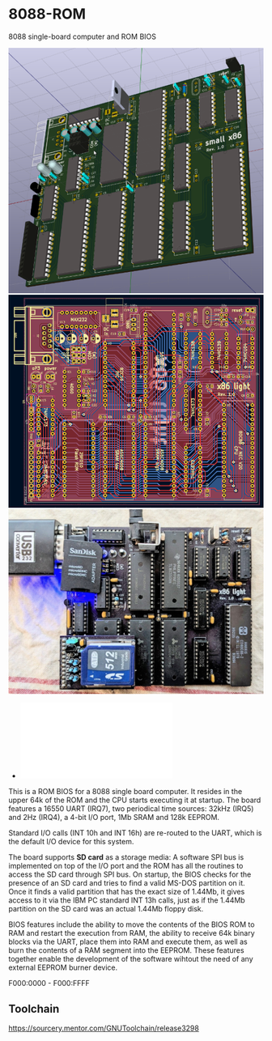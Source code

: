 # 8088-ROM
8088 single-board computer and ROM BIOS

![image small x86](pcb.png)
![pcbd](pcbd.png)
![image board3](board3.jpg)


* ![Schematics](schematics.pdf)


This is a ROM BIOS for a 8088 single board computer. It resides in the upper 64k of the ROM and the CPU starts executing it at startup.
The board features a 16550 UART (IRQ7), two periodical time sources: 32kHz (IRQ5) and 2Hz (IRQ4), a 4-bit I/O port, 1Mb SRAM and 128k EEPROM.

Standard I/O calls (INT 10h and INT 16h) are re-routed to the UART, which is the default I/O device for this system.

The board supports **SD card** as a storage media:
A software SPI bus is implemented on top of the I/O port and the ROM has all the routines to access the SD card through SPI bus. On startup, the BIOS checks for the presence of an SD card and tries to find a valid MS-DOS partition on it. Once it finds a valid partition that has the exact size of 1.44Mb, it gives access to it via the IBM PC standard INT 13h calls, just as if the 1.44Mb partition on the SD card was an actual 1.44Mb floppy disk.

BIOS features include the ability to move the contents of the BIOS ROM to RAM and restart the execution from RAM, the ability to receive 64k binary blocks via the UART, place them into RAM and execute them, as well as burn the contents of a RAM segment into the EEPROM. These features together enable the development of the software wihtout the need of any external EEPROM burner device.

F000:0000 - F000:FFFF

## Toolchain
https://sourcery.mentor.com/GNUToolchain/release3298

